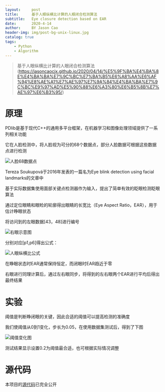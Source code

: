```yaml
---
layout:     post
title:      基于人眼纵横比计算的人眼闭合检测算法
subtitle:   Eye closure detection based on EAR
date:       2020-4-14
author:     BY Jason Cao
header-img: img/post-bg-unix-linux.jpg
catalog: true
tags:
    - Python
    - Algorithm
---
```


> 基于人眼纵横比计算的人眼闭合检测算法(https://jasoncaocjx.github.io/2020/04/14/%E5%9F%BA%E4%BA%8E%E4%BA%BA%E7%9C%BC%E7%BA%B5%E6%A8%AA%E6%AF%94%E8%AE%A1%E7%AE%97%E7%9A%84%E4%BA%BA%E7%9C%BC%E9%97%AD%E5%90%88%E6%A3%80%E6%B5%8B%E7%AE%97%E6%B3%95/)

# 原理
PDlib是基于现代C++的通用多平台框架，在机器学习和图像处理领域提供了一系列相关功能

它在人脸检测中，将人脸视为可分的68个数据点，部分人脸数据可根据这些数据点进行检测

![人脸68数据点](http://m.qpic.cn/psc?/V10DFE6N3uScTK/eUV4L3fpc9jygk8SN5vzkPGq6UGgQ9zrngzjoErex0Bz5*7tD9*iUcbBcP1LNNLjNmI3zbZDOJZWcqQrYsDiQA!!/b&bo=SwNHAgAAAAADBy8!&rf=viewer_4)

Tereza Soukupová于2016年发表的一篇名为Eye blink detection using facial landmarks的文章中

基于实际数据集使用面部关键点检测器作为输入，提出了简单有效的眨眼检测眨眼算法

通过定位眼睛和眼睑的轮廓得出眼睛的长宽比（Eye Aspect Ratio，EAR），用于估计睁眼状态

将访问到的左眼数据[43，48]进行编号

![右眼示意图](http://m.qpic.cn/psc?/V10DFE6N3uScTK/2aGbA7qLSN6GeC6g0ZsuRU5pFIazdWM3Z*Ljk26cfYVtxRCCzwOC2XOOe9rbovdwujw1tXPcNparFj6ySjqnBdTryKgj0DiY1q7H*IQ*Ag4!/b&bo=EwRxAQAAAAADF1U!&rf=viewer_4)

分别对应[p1,p6]得出公式：

![人眼纵横比公式](http://m.qpic.cn/psc?/V10DFE6N3uScTK/2aGbA7qLSN6GeC6g0ZsuRVjMuZ5SgZpJ7ZZXGnAcHzRCmmKiV7DevW.*VOBa2GWLzQzKZboX1xYnvCfu1L4gqwF7XJnNYHdoZ92rK9sXHN0!/b&bo=zAA6AAAAAAADF8Q!&rf=viewer_4)
 
在睁眼状态时EAR通常保持恒定，而闭眼时EAR趋近于零

右眼进行同理计算后，通过左右眼同步，将得到的左右眼两个EAR进行平均后得出最终结果

# 实验
阈值是判断睁闭眼的关键，因此合适的阈值可以提高检测的准确度

我们使阈值从0到1变化，步长为0.05，在使用数据集测试后，得到了下图

![阈值变化图](http://m.qpic.cn/psc?/V10DFE6N3uScTK/2aGbA7qLSN6GeC6g0ZsuRdoSeXalurrBOKq1SrmAVc5uogN5d9pvkxo5Q3hkkLa0aDzbCOORFpkXS*euaW1w.62pb7Pcto2iA1dNi5lrbVs!/b&bo=egLbAQAAAAARF4I!&rf=viewer_4)

测试结果显示设置0.2为阈值最合适，也可根据实际情况调整

# 源代码
本项目的[源代码](https://github.com/JasonCaoCJX/Eye-closure-detection-EAR)已完全公开